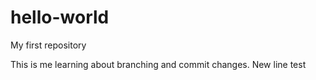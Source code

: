 # hello-world
My first repository

This is me learning about branching and commit changes.
New line
test
